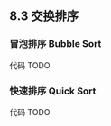 ## 8.3 交换排序

### 冒泡排序 Bubble Sort

代码 TODO

### 快速排序 Quick Sort

代码 TODO

<!-- ### 习题

- 3【2010】对一组数据`2 12 16 88 5 10`进行排序，若前 3 趟排序结果如下
  第一趟：`2 12 16 5 10 88`
  第二趟：`2 12 5 10 16 88 `第三趟：`2 5 10 12 16 88`
  则采用的排序方法可能是 → 冒泡排序
- 4【2011】为实现快速排序算法，待排序序列宜采用的存储方式是 → 顺序存储
- 13
- 14【2014】
- 15【2010】
- 17【2019】排序过程中，对尚未确定最终位置的所有元素进行一遍处理称为一「趟」。下列序列中，不可能是快速排序第二趟结果的是
  A `5 2 16 12 28 60 32 72 `B `2 16 5 28 12 60 32 72 `C `2 12 16 5 28 32 72 60 `D `5 2 12 28 16 32 72 60`→D
- 综合题 6【2016】 -->
